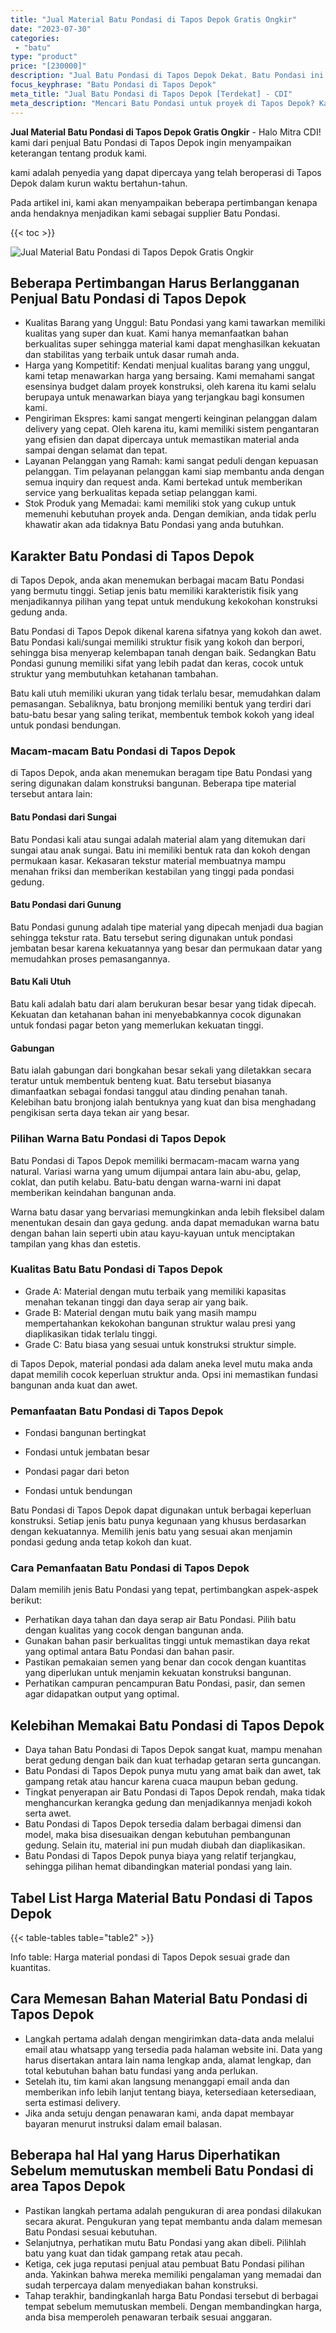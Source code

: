 ```yaml
---
title: "Jual Material Batu Pondasi di Tapos Depok Gratis Ongkir"
date: "2023-07-30"
categories:
 - "batu"
type: "product"
price: "[230000]"
description: "Jual Batu Pondasi di Tapos Depok Dekat. Batu Pondasi ini sering dipakai dalam proyek konstruksi sebagai pondasi bangunan yang kuat dan berkualitas. Kontak kami untuk mendapatkan informasi lebih lanjut."
focus_keyphrase: "Batu Pondasi di Tapos Depok"
meta_title: "Jual Batu Pondasi di Tapos Depok [Terdekat] - CDI"
meta_description: "Mencari Batu Pondasi untuk proyek di Tapos Depok? Kami menyediakan Batu Pondasi berkualitas untuk pondasi bangunan. Dapatkan penawaran terbaik sekarang."
---
```


**Jual Material Batu Pondasi di Tapos Depok Gratis Ongkir** - Halo Mitra CDI! kami dari penjual Batu Pondasi di Tapos Depok ingin menyampaikan keterangan tentang produk kami.

kami adalah penyedia yang dapat dipercaya yang telah beroperasi di Tapos Depok dalam kurun waktu bertahun-tahun.

Pada artikel ini, kami akan menyampaikan beberapa pertimbangan kenapa anda hendaknya menjadikan kami sebagai supplier Batu Pondasi.

{{< toc >}}

![Jual Material Batu Pondasi di Tapos Depok Gratis Ongkir](/images/batu/batu-pondasi-32.jpg)

## Beberapa Pertimbangan Harus Berlangganan Penjual Batu Pondasi di Tapos Depok

*   Kualitas Barang yang Unggul: Batu Pondasi yang kami tawarkan memiliki kualitas yang super dan kuat. Kami hanya memanfaatkan bahan berkualitas super sehingga material kami dapat menghasilkan kekuatan dan stabilitas yang terbaik untuk dasar rumah anda.
*   Harga yang Kompetitif: Kendati menjual kualitas barang yang unggul, kami tetap menawarkan harga yang bersaing. Kami memahami sangat esensinya budget dalam proyek konstruksi, oleh karena itu kami selalu berupaya untuk menawarkan biaya yang terjangkau bagi konsumen kami.
*   Pengiriman Ekspres: kami sangat mengerti keinginan pelanggan dalam delivery yang cepat. Oleh karena itu, kami memiliki sistem pengantaran yang efisien dan dapat dipercaya untuk memastikan material anda sampai dengan selamat dan tepat.
*   Layanan Pelanggan yang Ramah: kami sangat peduli dengan kepuasan pelanggan. Tim pelayanan pelanggan kami siap membantu anda dengan semua inquiry dan request anda. Kami bertekad untuk memberikan service yang berkualitas kepada setiap pelanggan kami.
*   Stok Produk yang Memadai: kami memiliki stok yang cukup untuk memenuhi kebutuhan proyek anda. Dengan demikian, anda tidak perlu khawatir akan ada tidaknya Batu Pondasi yang anda butuhkan.

## Karakter Batu Pondasi di Tapos Depok

di Tapos Depok, anda akan menemukan berbagai macam Batu Pondasi yang bermutu tinggi. Setiap jenis batu memiliki karakteristik fisik yang menjadikannya pilihan yang tepat untuk mendukung kekokohan konstruksi gedung anda.

Batu Pondasi di Tapos Depok dikenal karena sifatnya yang kokoh dan awet. Batu Pondasi kali/sungai memiliki struktur fisik yang kokoh dan berpori, sehingga bisa menyerap kelembapan tanah dengan baik. Sedangkan Batu Pondasi gunung memiliki sifat yang lebih padat dan keras, cocok untuk struktur yang membutuhkan ketahanan tambahan.

Batu kali utuh memiliki ukuran yang tidak terlalu besar, memudahkan dalam pemasangan. Sebaliknya, batu bronjong memiliki bentuk yang terdiri dari batu-batu besar yang saling terikat, membentuk tembok kokoh yang ideal untuk pondasi bendungan.

### Macam-macam Batu Pondasi di Tapos Depok

di Tapos Depok, anda akan menemukan beragam tipe Batu Pondasi yang sering digunakan dalam konstruksi bangunan. Beberapa tipe material tersebut antara lain:

#### Batu Pondasi dari Sungai

Batu Pondasi kali atau sungai adalah material alam yang ditemukan dari sungai atau anak sungai. Batu ini memiliki bentuk rata dan kokoh dengan permukaan kasar. Kekasaran tekstur material membuatnya mampu menahan friksi dan memberikan kestabilan yang tinggi pada pondasi gedung.

#### Batu Pondasi dari Gunung

Batu Pondasi gunung adalah tipe material yang dipecah menjadi dua bagian sehingga tekstur rata. Batu tersebut sering digunakan untuk pondasi jembatan besar karena kekuatannya yang besar dan permukaan datar yang memudahkan proses pemasangannya.

#### Batu Kali Utuh

Batu kali  adalah batu dari alam berukuran besar besar yang tidak dipecah. Kekuatan dan ketahanan bahan ini menyebabkannya cocok digunakan untuk fondasi pagar beton yang memerlukan kekuatan tinggi.

#### Gabungan 

Batu  ialah gabungan dari bongkahan besar sekali yang diletakkan secara teratur untuk membentuk benteng kuat. Batu tersebut biasanya dimanfaatkan sebagai fondasi tanggul atau dinding penahan tanah. Kelebihan batu bronjong ialah bentuknya yang kuat dan bisa menghadang pengikisan serta daya tekan air yang besar.

### Pilihan Warna Batu Pondasi di Tapos Depok

Batu Pondasi di Tapos Depok memiliki bermacam-macam warna yang natural. Variasi warna yang umum dijumpai antara lain abu-abu, gelap, coklat, dan putih kelabu. Batu-batu dengan warna-warni ini dapat memberikan keindahan bangunan anda.

Warna batu dasar yang bervariasi memungkinkan anda lebih fleksibel dalam menentukan desain dan gaya gedung. anda dapat memadukan warna batu dengan bahan lain seperti ubin atau kayu-kayuan untuk menciptakan tampilan yang khas dan estetis.

### Kualitas Batu Batu Pondasi di Tapos Depok

*   Grade A: Material dengan mutu terbaik yang memiliki kapasitas menahan tekanan tinggi dan daya serap air yang baik.
*   Grade B: Material dengan mutu baik yang masih mampu mempertahankan kekokohan bangunan struktur walau presi yang diaplikasikan tidak terlalu tinggi.
*   Grade C: Batu biasa yang sesuai untuk konstruksi struktur simple.

di Tapos Depok, material pondasi ada dalam aneka level mutu maka anda dapat memilih cocok keperluan struktur anda. Opsi ini memastikan fundasi bangunan anda kuat dan awet.

### Pemanfaatan Batu Pondasi di Tapos Depok

*   Fondasi bangunan bertingkat

*   Fondasi untuk jembatan besar

*   Pondasi pagar dari beton

*   Fondasi untuk bendungan

Batu Pondasi di Tapos Depok dapat digunakan untuk berbagai keperluan konstruksi. Setiap jenis batu punya kegunaan yang khusus berdasarkan dengan kekuatannya. Memilih jenis batu yang sesuai akan menjamin pondasi gedung anda tetap kokoh dan kuat.

### Cara Pemanfaatan Batu Pondasi di Tapos Depok

Dalam memilih jenis Batu Pondasi yang tepat, pertimbangkan aspek-aspek berikut:

*   Perhatikan daya tahan dan daya serap air Batu Pondasi. Pilih batu dengan kualitas yang cocok dengan bangunan anda.
*   Gunakan bahan pasir berkualitas tinggi untuk memastikan daya rekat yang optimal antara Batu Pondasi dan bahan pasir.
*   Pastikan pemakaian semen yang benar dan cocok dengan kuantitas yang diperlukan untuk menjamin kekuatan konstruksi bangunan.
*   Perhatikan campuran pencampuran Batu Pondasi, pasir, dan semen agar didapatkan output yang optimal.

## Kelebihan Memakai Batu Pondasi di Tapos Depok

*   Daya tahan Batu Pondasi di Tapos Depok sangat kuat, mampu menahan berat gedung dengan baik dan kuat terhadap getaran serta guncangan.
*   Batu Pondasi di Tapos Depok punya mutu yang amat baik dan awet, tak gampang retak atau hancur karena cuaca maupun beban gedung.
*   Tingkat penyerapan air Batu Pondasi di Tapos Depok rendah, maka tidak menghancurkan kerangka gedung dan menjadikannya menjadi kokoh serta awet.
*   Batu Pondasi di Tapos Depok tersedia dalam berbagai dimensi dan model, maka bisa disesuaikan dengan kebutuhan pembangunan gedung. Selain itu, material ini pun mudah diubah dan diaplikasikan.
*   Batu Pondasi di Tapos Depok punya biaya yang relatif terjangkau, sehingga pilihan hemat dibandingkan material pondasi yang lain.

## Tabel List Harga Material Batu Pondasi di Tapos Depok

{{< table-tables table="table2" >}}

Info table: Harga material pondasi di Tapos Depok sesuai grade dan kuantitas.

## Cara Memesan Bahan Material Batu Pondasi di Tapos Depok

*   Langkah pertama adalah dengan mengirimkan data-data anda melalui email atau whatsapp yang tersedia pada halaman website ini. Data yang harus disertakan antara lain nama lengkap anda, alamat lengkap, dan total kebutuhan bahan batu fundasi yang anda perlukan.
*   Setelah itu, tim kami akan langsung menanggapi email anda dan memberikan info lebih lanjut tentang biaya, ketersediaan ketersediaan, serta estimasi delivery.
*   Jika anda setuju dengan penawaran kami, anda dapat membayar bayaran menurut instruksi dalam email balasan.

## Beberapa hal Hal yang Harus Diperhatikan Sebelum memutuskan membeli Batu Pondasi di area Tapos Depok

*   Pastikan langkah pertama adalah pengukuran di area pondasi dilakukan secara akurat. Pengukuran yang tepat membantu anda dalam memesan Batu Pondasi sesuai kebutuhan.
*   Selanjutnya, perhatikan mutu Batu Pondasi yang akan dibeli. Pilihlah batu yang kuat dan tidak gampang retak atau pecah.
*   Ketiga, cek juga reputasi penjual atau pembuat Batu Pondasi pilihan anda. Yakinkan bahwa mereka memiliki pengalaman yang memadai dan sudah terpercaya dalam menyediakan bahan konstruksi.
*   Tahap terakhir, bandingkanlah harga Batu Pondasi tersebut di berbagai tempat sebelum memutuskan membeli. Dengan membandingkan harga, anda bisa memperoleh penawaran terbaik sesuai anggaran.